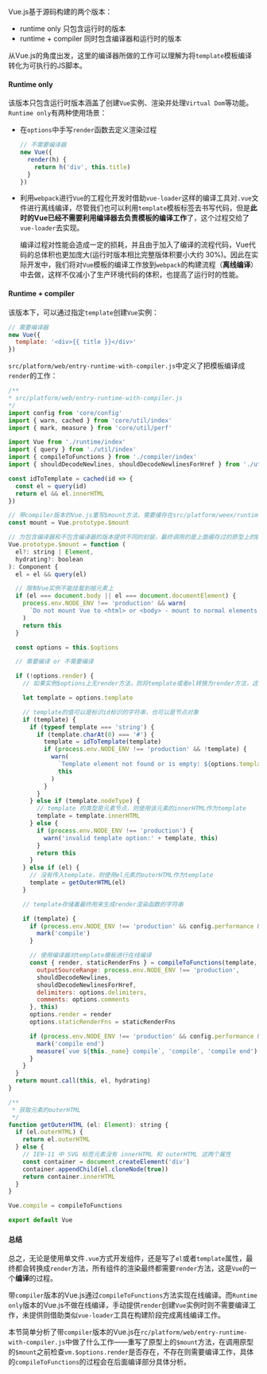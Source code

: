 Vue.js基于源码构建的两个版本：
- runtime only 只包含运行时的版本
- runtime + compiler 同时包含编译器和运行时的版本

从Vue.js的角度出发，这里的编译器所做的工作可以理解为将`template`模板编译转化为可执行的JS脚本。

#### Runtime only
该版本只包含运行时版本涵盖了创建`Vue`实例、渲染并处理`Virtual Dom`等功能。`Runtime only`有两种使用场景：
- 在`options`中手写`render`函数去定义渲染过程
  ```js
  // 不需要编译器
  new Vue({
    render(h) {
      return h('div', this.title)
    }
  })
  ```
- 利用`webpack`进行`Vue`的工程化开发时借助`vue-loader`这样的编译工具对`.vue`文件进行离线编译，尽管我们也可以利用`template`模板标签去书写代码，但是**此时的Vue已经不需要利用编译器去负责模板的编译工作**了，这个过程交给了`vue-loader`去实现。

  编译过程对性能会造成一定的损耗，并且由于加入了编译的流程代码，Vue代码的总体积也更加庞大(运行时版本相比完整版体积要小大约 30%)。因此在实际开发中，我们将对`Vue`模板的编译工作放到`webpack`的构建流程（**离线编译**）中去做，这样不仅减小了生产环境代码的体积，也提高了运行时的性能。

#### Runtime + compiler
该版本下，可以通过指定`template`创建`Vue`实例：

```js
// 需要编译器
new Vue({
  template: '<div>{{ title }}</div>'
})
```

`src/platform/web/entry-runtime-with-compiler.js`中定义了把模板编译成`render`的工作：

```js
/**
* src/platform/web/entry-runtime-with-compiler.js
*/
import config from 'core/config'
import { warn, cached } from 'core/util/index'
import { mark, measure } from 'core/util/perf'

import Vue from './runtime/index'
import { query } from './util/index'
import { compileToFunctions } from './compiler/index'
import { shouldDecodeNewlines, shouldDecodeNewlinesForHref } from './util/compat'

const idToTemplate = cached(id => {
  const el = query(id)
  return el && el.innerHTML
})

// 带compiler版本的Vue.js重写$mount方法，需要缓存在src/platform/weex/runtime/index.js中定义的$mount方法
const mount = Vue.prototype.$mount

// 为包含编译器和不包含编译器的版本提供不同的封装，最终调用的是上面缓存过的原型上的$mount方法
Vue.prototype.$mount = function (
  el?: string | Element,
  hydrating?: boolean
): Component {
  el = el && query(el)

  // 限制Vue实例不能挂载到根元素上
  if (el === document.body || el === document.documentElement) {
    process.env.NODE_ENV !== 'production' && warn(
      `Do not mount Vue to <html> or <body> - mount to normal elements instead.`
    )
    return this
  }

  const options = this.$options

  // 需要编译 or 不需要编译

  if (!options.render) {
    // 如果实例$options上无render方法，则将template或者el转换为render方法，这个过程就是编译

    let template = options.template

    // template的值可以是标识id标识的字符串，也可以是节点对象
    if (template) {
      if (typeof template === 'string') {
        if (template.charAt(0) === '#') {
          template = idToTemplate(template)
          if (process.env.NODE_ENV !== 'production' && !template) {
            warn(
              `Template element not found or is empty: ${options.template}`,
              this
            )
          }
        }
      } else if (template.nodeType) {
        // template 的类型是元素节点，则使用该元素的innerHTML作为template
        template = template.innerHTML
      } else {
        if (process.env.NODE_ENV !== 'production') {
          warn('invalid template option:' + template, this)
        }
        return this
      }
    } else if (el) {
      // 没有传入template，则使用el元素的outerHTML作为template
      template = getOuterHTML(el)
    }

    // template存储着最终用来生成render渲染函数的字符串

    if (template) {
      if (process.env.NODE_ENV !== 'production' && config.performance && mark) {
        mark('compile')
      }

      // 使用编译器对template模板进行在线编译
      const { render, staticRenderFns } = compileToFunctions(template, {
        outputSourceRange: process.env.NODE_ENV !== 'production',
        shouldDecodeNewlines,
        shouldDecodeNewlinesForHref,
        delimiters: options.delimiters,
        comments: options.comments
      }, this)
      options.render = render
      options.staticRenderFns = staticRenderFns

      if (process.env.NODE_ENV !== 'production' && config.performance && mark) {
        mark('compile end')
        measure(`vue ${this._name} compile`, 'compile', 'compile end')
      }
    }
  }
  return mount.call(this, el, hydrating)
}

/**
 * 获取元素的outerHTML
 */
function getOuterHTML (el: Element): string {
  if (el.outerHTML) {
    return el.outerHTML
  } else {
    // IE9-11 中 SVG 标签元素没有 innerHTML 和 outerHTML 这两个属性
    const container = document.createElement('div')
    container.appendChild(el.cloneNode(true))
    return container.innerHTML
  }
}

Vue.compile = compileToFunctions

export default Vue
```

#### 总结
总之，无论是使用单文件`.vue`方式开发组件，还是写了`el`或者`template`属性，最终都会转换成`render`方法，所有组件的渲染最终都需要`render`方法，这是`Vue`的一个**编译**的过程。

带`compiler`版本的Vue.js通过`compileToFunctions`方法实现在线编译。而`Runtime only`版本的Vue.js不做在线编译，手动提供`render`创建`Vue`实例时则不需要编译工作，未提供则借助类似`vue-loader`工具在构建阶段完成离线编译工作。

本节简单分析了带`compiler`版本的Vue.js在`rc/platform/web/entry-runtime-with-compiler.js`中做了什么工作——重写了原型上的`$mount`方法，在调用原型的`$mount`之前检查`vm.$options.render`是否存在，不存在则需要编译工作，具体的`compileToFunctions`的过程会在后面编译部分具体分析。
